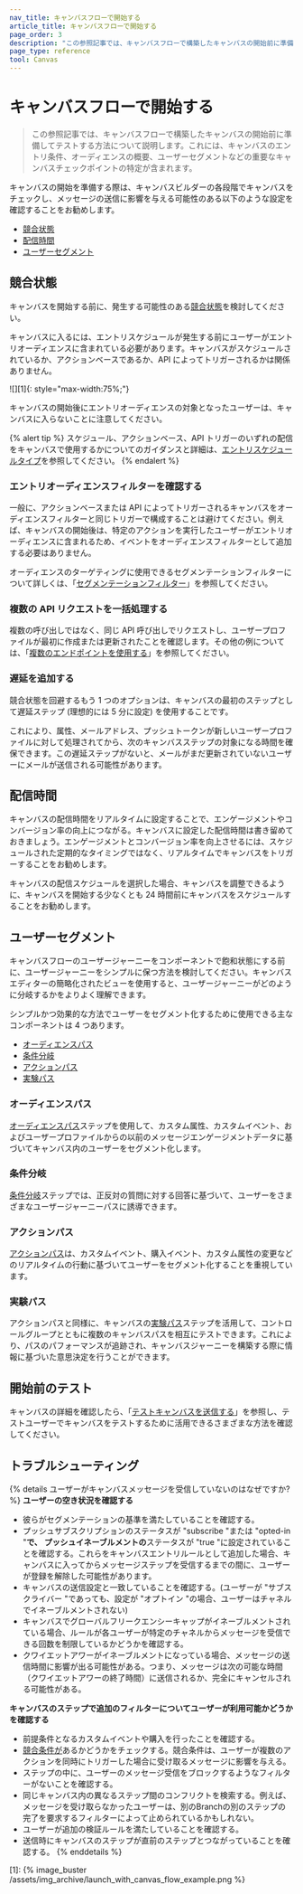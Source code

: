 ```yaml
---
nav_title: キャンバスフローで開始する
article_title: キャンバスフローで開始する
page_order: 3
description: "この参照記事では、キャンバスフローで構築したキャンバスの開始前に準備してテストする方法について説明します。"
page_type: reference
tool: Canvas
---
```


# キャンバスフローで開始する

> この参照記事では、キャンバスフローで構築したキャンバスの開始前に準備してテストする方法について説明します。これには、キャンバスのエントリ条件、オーディエンスの概要、ユーザーセグメントなどの重要なキャンバスチェックポイントの特定が含まれます。

キャンバスの開始を準備する際は、キャンバスビルダーの各段階でキャンバスをチェックし、メッセージの送信に影響を与える可能性のある以下のような設定を確認することをお勧めします。
* [競合状態](#race-conditions)
* [配信時間](#delivery-times)
* [ユーザーセグメント](#segment-users)

## 競合状態 

キャンバスを開始する前に、発生する可能性のある[競合状態]({{site.baseurl}}/user_guide/engagement_tools/testing/race_conditions/)を検討してください。 

キャンバスに入るには、エントリスケジュールが発生する前にユーザーがエントリオーディエンスに含まれている必要があります。キャンバスがスケジュールされているか、アクションベースであるか、API によってトリガーされるかは関係ありません。 

![][1]{: style="max-width:75%;"}

キャンバスの開始後にエントリオーディエンスの対象となったユーザーは、キャンバスに入らないことに注意してください。

{% alert tip %}
スケジュール、アクションベース、API トリガーのいずれの配信をキャンバスで使用するかについてのガイダンスと詳細は、[エントリスケジュールタイプ]({{site.baseurl}}/user_guide/engagement_tools/canvas/create_a_canvas/create_a_canvas/#step-2b-set-your-canvas-entry-schedule)を参照してください。
{% endalert %}

### エントリオーディエンスフィルターを確認する

一般に、アクションベースまたは API によってトリガーされるキャンバスをオーディエンスフィルターと同じトリガーで構成することは避けてください。例えば、キャンバスの開始後は、特定のアクションを実行したユーザーがエントリオーディエンスに含まれるため、イベントをオーディエンスフィルターとして追加する必要はありません。 

オーディエンスのターゲティングに使用できるセグメンテーションフィルターについて詳しくは、「[セグメンテーションフィルター]({{site.baseurl}}/user_guide/engagement_tools/segments/segmentation_filters)」を参照してください。

### 複数の API リクエストを一括処理する

複数の呼び出しではなく、同じ API 呼び出しでリクエストし、ユーザープロファイルが最初に作成または更新されたことを確認します。その他の例については、「[複数のエンドポイントを使用する]({{site.baseurl}}/user_guide/engagement_tools/testing/race_conditions/#using-multiple-api-endpoints)」を参照してください。

### 遅延を追加する

競合状態を回避するもう 1 つのオプションは、キャンバスの最初のステップとして遅延ステップ (理想的には 5 分に設定) を使用することです。 

これにより、属性、メールアドレス、プッシュトークンが新しいユーザープロファイルに対して処理されてから、次のキャンバスステップの対象になる時間を確保できます。この遅延ステップがないと、メールがまだ更新されていないユーザーにメールが送信される可能性があります。

## 配信時間

キャンバスの配信時間をリアルタイムに設定することで、エンゲージメントやコンバージョン率の向上につながる。キャンバスに設定した配信時間は書き留めておきましょう。エンゲージメントとコンバージョン率を向上させるには、スケジュールされた定期的なタイミングではなく、リアルタイムでキャンバスをトリガーすることをお勧めします。

キャンバスの配信スケジュールを選択した場合、キャンバスを調整できるように、キャンバスを開始する少なくとも 24 時間前にキャンバスをスケジュールすることをお勧めします。

## ユーザーセグメント

キャンバスフローのユーザージャーニーをコンポーネントで飽和状態にする前に、ユーザージャーニーをシンプルに保つ方法を検討してください。キャンバスエディターの簡略化されたビューを使用すると、ユーザージャーニーがどのように分岐するかをよりよく理解できます。 

シンプルかつ効果的な方法でユーザーをセグメント化するために使用できる主なコンポーネントは 4 つあります。

* [オーディエンスパス](#audience-paths)
* [条件分岐](#decision-split)
* [アクションパス](#action-paths)
* [実験パス](#experiment-paths)

### オーディエンスパス

[オーディエンスパス]({{site.baseurl}}/user_guide/engagement_tools/canvas/canvas_components/audience_paths/)ステップを使用して、カスタム属性、カスタムイベント、およびユーザープロファイルからの以前のメッセージエンゲージメントデータに基づいてキャンバス内のユーザーをセグメント化します。

### 条件分岐

[条件分岐]({{site.baseurl}}/user_guide/engagement_tools/canvas/canvas_components/decision_split/)ステップでは、正反対の質問に対する回答に基づいて、ユーザーをさまざまなユーザージャーニーパスに誘導できます。

### アクションパス

[アクションパス]({{site.baseurl}}/user_guide/engagement_tools/canvas/canvas_components/action_paths/)は、カスタムイベント、購入イベント、カスタム属性の変更などのリアルタイムの行動に基づいてユーザーをセグメント化することを重視しています。 

### 実験パス

アクションパスと同様に、キャンバスの[実験パス]({{site.baseurl}}/user_guide/engagement_tools/canvas/canvas_components/experiment_step/)ステップを活用して、コントロールグループとともに複数のキャンバスパスを相互にテストできます。これにより、パスのパフォーマンスが追跡され、キャンバスジャーニーを構築する際に情報に基づいた意思決定を行うことができます。 

## 開始前のテスト

キャンバスの詳細を確認したら、「[テストキャンバスを送信する]({{site.baseurl}}/user_guide/engagement_tools/canvas/testing_canvases/sending_test_canvases/)」を参照し、テストユーザーでキャンバスをテストするために活用できるさまざまな方法を確認してください。

## トラブルシューティング

{% details ユーザーがキャンバスメッセージを受信していないのはなぜですか? %}
**ユーザーの空き状況を確認する**
- 彼らがセグメンテーションの基準を満たしていることを確認する。
- プッシュサブスクリプションのステータスが "subscribe "または "opted-in "**で、** **プッシュイネーブルメントの**ステータスが "true "に設定されていることを確認する。これらをキャンバスエントリルールとして追加した場合、キャンバスに入ってからメッセージステップを受信するまでの間に、ユーザーが登録を解除した可能性があります。
- キャンバスの送信設定と一致していることを確認する。(ユーザーが "サブスクライバー "であっても、設定が "オプトイン "の場合、ユーザーはチャネルでイネーブルメントされない)
- キャンバスでグローバルフリークエンシーキャップがイネーブルメントされている場合、ルールが各ユーザーが特定のチャネルからメッセージを受信できる回数を制限しているかどうかを確認する。 
- クワイエットアワーがイネーブルメントになっている場合、メッセージの送信時間に影響が出る可能性がある。つまり、メッセージは次の可能な時間（クワイエットアワーの終了時間）に送信されるか、完全にキャンセルされる可能性がある。

**キャンバスのステップで追加のフィルターについてユーザーが利用可能かどうかを確認する**
- 前提条件となるカスタムイベントや購入を行ったことを確認する。
- [競合条件が]({{site.baseurl}}/user_guide/engagement_tools/testing/race_conditions/)あるかどうかをチェックする。競合条件は、ユーザーが複数のアクションを同時にトリガーした場合に受け取るメッセージに影響を与える。
- ステップの中に、ユーザーのメッセージ受信をブロックするようなフィルターがないことを確認する。
- 同じキャンバス内の異なるステップ間のコンフリクトを検索する。例えば、メッセージを受け取らなかったユーザーは、別のBranchの別のステップの完了を要求するフィルターによって止められているかもしれない。
- ユーザーが追加の検証ルールを満たしていることを確認する。
- 送信時にキャンバスのステップが直前のステップとつながっていることを確認する。
{% enddetails %}

[1]: {% image_buster /assets/img_archive/launch_with_canvas_flow_example.png %}
